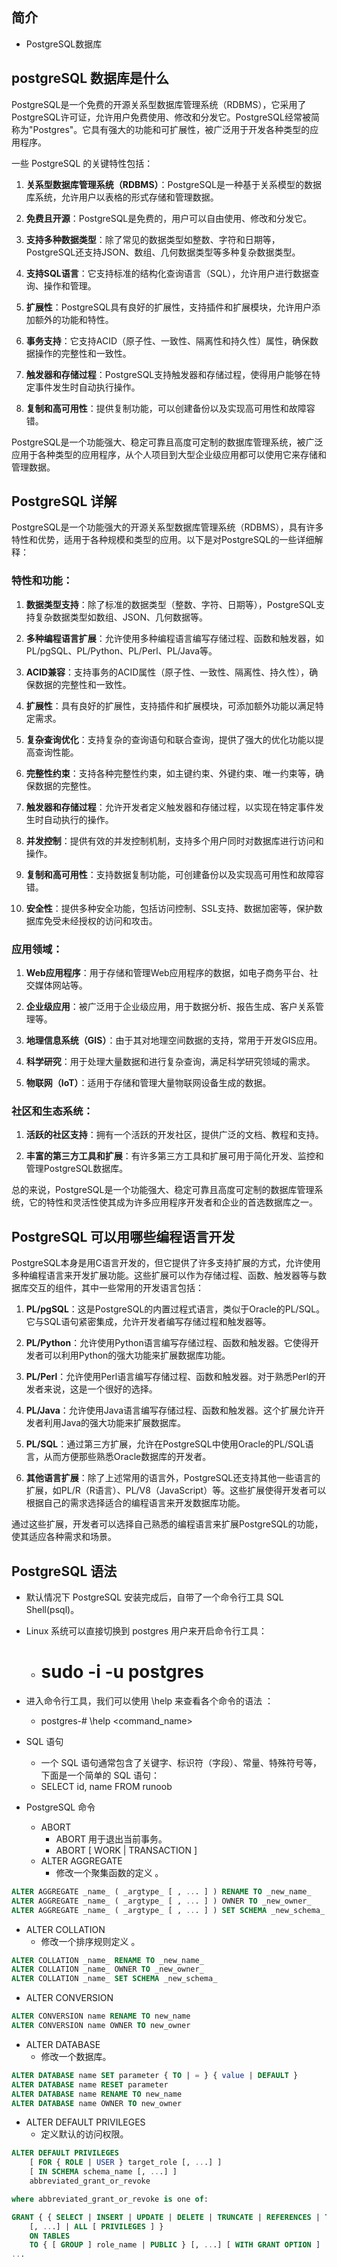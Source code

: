 ## 简介

+ PostgreSQL数据库

## postgreSQL 数据库是什么

PostgreSQL是一个免费的开源关系型数据库管理系统（RDBMS），它采用了PostgreSQL许可证，允许用户免费使用、修改和分发它。PostgreSQL经常被简称为"Postgres"。它具有强大的功能和可扩展性，被广泛用于开发各种类型的应用程序。

一些 PostgreSQL 的关键特性包括：

1. **关系型数据库管理系统（RDBMS）**：PostgreSQL是一种基于关系模型的数据库系统，允许用户以表格的形式存储和管理数据。

2. **免费且开源**：PostgreSQL是免费的，用户可以自由使用、修改和分发它。

3. **支持多种数据类型**：除了常见的数据类型如整数、字符和日期等，PostgreSQL还支持JSON、数组、几何数据类型等多种复杂数据类型。

4. **支持SQL语言**：它支持标准的结构化查询语言（SQL），允许用户进行数据查询、操作和管理。

5. **扩展性**：PostgreSQL具有良好的扩展性，支持插件和扩展模块，允许用户添加额外的功能和特性。

6. **事务支持**：它支持ACID（原子性、一致性、隔离性和持久性）属性，确保数据操作的完整性和一致性。

7. **触发器和存储过程**：PostgreSQL支持触发器和存储过程，使得用户能够在特定事件发生时自动执行操作。

8. **复制和高可用性**：提供复制功能，可以创建备份以及实现高可用性和故障容错。

PostgreSQL是一个功能强大、稳定可靠且高度可定制的数据库管理系统，被广泛应用于各种类型的应用程序，从个人项目到大型企业级应用都可以使用它来存储和管理数据。

## PostgreSQL 详解

PostgreSQL是一个功能强大的开源关系型数据库管理系统（RDBMS），具有许多特性和优势，适用于各种规模和类型的应用。以下是对PostgreSQL的一些详细解释：

### 特性和功能：

1. **数据类型支持**：除了标准的数据类型（整数、字符、日期等），PostgreSQL支持复杂数据类型如数组、JSON、几何数据等。

2. **多种编程语言扩展**：允许使用多种编程语言编写存储过程、函数和触发器，如PL/pgSQL、PL/Python、PL/Perl、PL/Java等。

3. **ACID兼容**：支持事务的ACID属性（原子性、一致性、隔离性、持久性），确保数据的完整性和一致性。

4. **扩展性**：具有良好的扩展性，支持插件和扩展模块，可添加额外功能以满足特定需求。

5. **复杂查询优化**：支持复杂的查询语句和联合查询，提供了强大的优化功能以提高查询性能。

6. **完整性约束**：支持各种完整性约束，如主键约束、外键约束、唯一约束等，确保数据的完整性。

7. **触发器和存储过程**：允许开发者定义触发器和存储过程，以实现在特定事件发生时自动执行的操作。

8. **并发控制**：提供有效的并发控制机制，支持多个用户同时对数据库进行访问和操作。

9. **复制和高可用性**：支持数据复制功能，可创建备份以及实现高可用性和故障容错。

10. **安全性**：提供多种安全功能，包括访问控制、SSL支持、数据加密等，保护数据库免受未经授权的访问和攻击。

### 应用领域：

1. **Web应用程序**：用于存储和管理Web应用程序的数据，如电子商务平台、社交媒体网站等。

2. **企业级应用**：被广泛用于企业级应用，用于数据分析、报告生成、客户关系管理等。

3. **地理信息系统（GIS）**：由于其对地理空间数据的支持，常用于开发GIS应用。

4. **科学研究**：用于处理大量数据和进行复杂查询，满足科学研究领域的需求。

5. **物联网（IoT）**：适用于存储和管理大量物联网设备生成的数据。

### 社区和生态系统：

1. **活跃的社区支持**：拥有一个活跃的开发社区，提供广泛的文档、教程和支持。

2. **丰富的第三方工具和扩展**：有许多第三方工具和扩展可用于简化开发、监控和管理PostgreSQL数据库。

总的来说，PostgreSQL是一个功能强大、稳定可靠且高度可定制的数据库管理系统，它的特性和灵活性使其成为许多应用程序开发者和企业的首选数据库之一。

## PostgreSQL 可以用哪些编程语言开发

PostgreSQL本身是用C语言开发的，但它提供了许多支持扩展的方式，允许使用多种编程语言来开发扩展功能。这些扩展可以作为存储过程、函数、触发器等与数据库交互的组件，其中一些常用的开发语言包括：

1. **PL/pgSQL**：这是PostgreSQL的内置过程式语言，类似于Oracle的PL/SQL。它与SQL语句紧密集成，允许开发者编写存储过程和触发器等。

2. **PL/Python**：允许使用Python语言编写存储过程、函数和触发器。它使得开发者可以利用Python的强大功能来扩展数据库功能。

3. **PL/Perl**：允许使用Perl语言编写存储过程、函数和触发器。对于熟悉Perl的开发者来说，这是一个很好的选择。

4. **PL/Java**：允许使用Java语言编写存储过程、函数和触发器。这个扩展允许开发者利用Java的强大功能来扩展数据库。

5. **PL/SQL**：通过第三方扩展，允许在PostgreSQL中使用Oracle的PL/SQL语言，从而方便那些熟悉Oracle数据库的开发者。

6. **其他语言扩展**：除了上述常用的语言外，PostgreSQL还支持其他一些语言的扩展，如PL/R（R语言）、PL/V8（JavaScript）等。这些扩展使得开发者可以根据自己的需求选择适合的编程语言来开发数据库功能。

通过这些扩展，开发者可以选择自己熟悉的编程语言来扩展PostgreSQL的功能，使其适应各种需求和场景。

## PostgreSQL 语法

+ 默认情况下 PostgreSQL 安装完成后，自带了一个命令行工具 SQL Shell(psql)。
+ Linux 系统可以直接切换到 postgres 用户来开启命令行工具：
  + #  sudo -i -u postgres

+ 进入命令行工具，我们可以使用 \help 来查看各个命令的语法 ：
  + postgres-# \help <command_name>

+ SQL 语句
  + 一个 SQL 语句通常包含了关键字、标识符（字段）、常量、特殊符号等，下面是一个简单的 SQL 语句：
  + SELECT id, name FROM runoob

+ PostgreSQL 命令
  + ABORT
    + ABORT 用于退出当前事务。
    + ABORT [ WORK | TRANSACTION ]
  + ALTER AGGREGATE
    + 修改一个聚集函数的定义 。
```sql
ALTER AGGREGATE _name_ ( _argtype_ [ , ... ] ) RENAME TO _new_name_
ALTER AGGREGATE _name_ ( _argtype_ [ , ... ] ) OWNER TO _new_owner_
ALTER AGGREGATE _name_ ( _argtype_ [ , ... ] ) SET SCHEMA _new_schema_
```
  + ALTER COLLATION
    + 修改一个排序规则定义 。
```sql
ALTER COLLATION _name_ RENAME TO _new_name_
ALTER COLLATION _name_ OWNER TO _new_owner_
ALTER COLLATION _name_ SET SCHEMA _new_schema_
```
  + ALTER CONVERSION
```sql
ALTER CONVERSION name RENAME TO new_name
ALTER CONVERSION name OWNER TO new_owner
```
  + ALTER DATABASE
    + 修改一个数据库。
```sql
ALTER DATABASE name SET parameter { TO | = } { value | DEFAULT }
ALTER DATABASE name RESET parameter
ALTER DATABASE name RENAME TO new_name
ALTER DATABASE name OWNER TO new_owner
```
  + ALTER DEFAULT PRIVILEGES
    + 定义默认的访问权限。
```sql
ALTER DEFAULT PRIVILEGES
    [ FOR { ROLE | USER } target_role [, ...] ]
    [ IN SCHEMA schema_name [, ...] ]
    abbreviated_grant_or_revoke

where abbreviated_grant_or_revoke is one of:

GRANT { { SELECT | INSERT | UPDATE | DELETE | TRUNCATE | REFERENCES | TRIGGER }
    [, ...] | ALL [ PRIVILEGES ] }
    ON TABLES
    TO { [ GROUP ] role_name | PUBLIC } [, ...] [ WITH GRANT OPTION ]
...
```